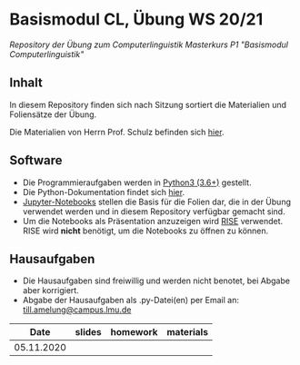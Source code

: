 # Basismodul CL, Übung WS 20/21

*Repository der Übung zum Computerlinguistik Masterkurs P1 "Basismodul Computerlinguistik"*

## Inhalt

In diesem Repository finden sich nach Sitzung sortiert die Materialien und Foliensätze der Übung.

Die Materialien von Herrn Prof. Schulz befinden sich [hier](https://www.cis.uni-muenchen.de/people/Schulz/pw/).

## Software

- Die Programmieraufgaben werden in [Python3 (3.6+)](https://www.python.org/) gestellt.
- Die Python-Dokumentation findet sich [hier](https://docs.python.org/3.6/).
- [Jupyter-Notebooks](https://jupyter.org/) stellen die Basis für die Folien dar, die in der Übung verwendet werden und in diesem Repository verfügbar gemacht sind.
- Um die Notebooks als Präsentation anzuzeigen wird [RISE](https://rise.readthedocs.io/en/maint-5.5/) verwendet. RISE wird **nicht** benötigt, um die Notebooks zu öffnen zu können.

## Hausaufgaben

- Die Hausaufgaben sind freiwillig und werden nicht benotet, bei Abgabe aber korrigiert.
- Abgabe der Hausaufgaben als .py-Datei(en) per Email an: till.amelung@campus.lmu.de

| Date | slides | homework | materials |
|-----------------------------|:--------------------------------:|:------:|:-------------------------------------------------------------------|
| 05.11.2020 |  |  |  |
